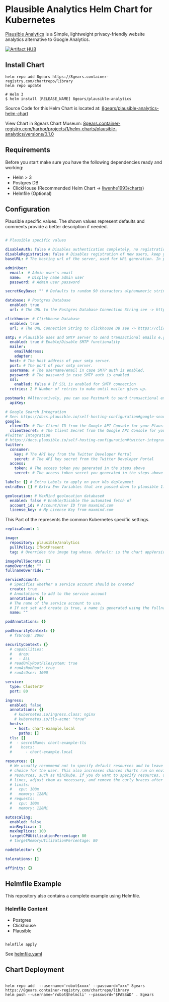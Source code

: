 # Plausible Analytics Helm Chart for Kubernetes
 
[Plausible Analytics][] is a Simple, lightweight privacy-friendly website analytics  alternative to Google Analytics.

[![Artifact HUB](https://img.shields.io/endpoint?url=https://artifacthub.io/badge/repository/open-8gears)](https://artifacthub.io/packages/helm/open-8gears/plausible-analytics)

 

## Install Chart

```shell script
helm repo add 8gears https://8gears.container-registry.com/chartrepo/library
helm repo update

# Helm 3
$ helm install [RELEASE_NAME] 8gears/plausible-analytics
```
 
Source Code for this Helm Chart is located at: [8gears/plausible-analytics-helm-chart](https://github.com/8gears/plausible-analytics-helm-chart)
 

View Chart in 8gears Chart Museum: [8gears.container-registry.com/harbor/projects/1/helm-charts/plausible-analytics/versions/0.1.0](https://8gears.container-registry.com/harbor/projects/1/helm-charts/plausible-analytics/versions/0.1.0)


## Requirements

Before you start make sure you have the following dependencies ready and working: 

- Helm > 3
- Postgres DB
- ClickHouse (Recommended Helm Chart -> [liwenhe1993/charts][])
- Helmfile (Optional)

## Configuration

Plausible specific values.
The shown values represent defaults and comments provide a better description if needed. 

```yaml

# Plausible specific values

disableAuth: false # Disables authentication completely, no registration, login will be shown.
disableRegistration: false # Disables registration of new users, keep your admin credentials handy ;)
baseURL: # The hosting url of the server, used for URL generation. In production systems, this should be your ingress host.

adminUser:
  email:  # Admin user's email
  name:   # Display name admin user
  password: # Admin user password

secretKeyBase: "" # Defaults to random 90 characters alphanumeric string if not set

database: # Postgres Database
  enabled: true
  url: # The URL to the Postgres Database Connection String see -> https://www.postgresql.org/docs/current/libpq-connect.html#LIBPQ-CONNSTRING

clickhouse: # Clickhouse Database
  enabled: true
  url: # The URL Connection String to clickhouse DB see -> https://clickhouse.tech/docs/en/interfaces/http/

smtp: # Plausible uses and SMTP server to send transactional emails e.g. account activation, password reset, weekly reports, etc.
  enabled: true # Enable/Disable SMTP functionality
  mailer:
    emailAddress:
    adapter:
  host: # The host address of your smtp server.
  port: # The port of your smtp server.
  username: # The username/email in case SMTP auth is enabled.
  password: # The password in case SMTP auth is enabled.
  ssl:
    enabled: false # If SSL is enabled for SMTP connection
  retries: 2 # Number of retries to make until mailer gives up.

postmark: #Alternatively, you can use Postmark to send transactional emails. In this case, use the following parameters:
  apiKey:

# Google Search Integration
# See: https://docs.plausible.io/self-hosting-configuration#google-search-integration
google:
  clientID: # The Client ID from the Google API Console for your Plausible Analytics project
  clientSecret: # The Client Secret from the Google API Console for your Plausible Analytics project
#Twitter Integration
# https://docs.plausible.io/self-hosting-configuration#twitter-integration
twitter:
  consumer:
    key: # The API key from the Twitter Developer Portal
    secret: # The API key secret from the Twitter Developer Portal
  access:
    token: # The access token you generated in the steps above
    secret: # The access token secret you generated in the steps above

labels: {} # Extra Labels to apply on your k8s deployment
extraEnv: [] # Extra Env Variables that are passed down to plausible 1:1

geolocation: # MaxMind geolocation database#
  enabled: false # Enable/Disable the automated fetch of
  account_id: # Account/User ID from maxmind.com
  license_key: # My License Key from maxmind.com

```

This Part of the represents the common Kubernetes specific settings. 

```yaml
replicaCount: 1

image:
  repository: plausible/analytics
  pullPolicy: IfNotPresent
  tag: # Overrides the image tag whose. default: is the chart appVersion.

imagePullSecrets: []
nameOverride: ""
fullnameOverride: ""

serviceAccount:
  # Specifies whether a service account should be created
  create: true
  # Annotations to add to the service account
  annotations: {}
  # The name of the service account to use.
  # If not set and create is true, a name is generated using the fullname template
  name: ""

podAnnotations: {}

podSecurityContext: {}
  # fsGroup: 2000

securityContext: {}
  # capabilities:
  #   drop:
  #   - ALL
  # readOnlyRootFilesystem: true
  # runAsNonRoot: true
  # runAsUser: 1000

service:
  type: ClusterIP
  port: 80

ingress:
  enabled: false
  annotations: {}
    # kubernetes.io/ingress.class: nginx
    # kubernetes.io/tls-acme: "true"
  hosts:
    - host: chart-example.local
      paths: []
  tls: []
  #  - secretName: chart-example-tls
  #    hosts:
  #      - chart-example.local

resources: {}
  # We usually recommend not to specify default resources and to leave this as a conscious
  # choice for the user. This also increases chances charts run on environments with little
  # resources, such as Minikube. If you do want to specify resources, uncomment the following
  # lines, adjust them as necessary, and remove the curly braces after 'resources:'.
  # limits:
  #   cpu: 100m
  #   memory: 128Mi
  # requests:
  #   cpu: 100m
  #   memory: 128Mi

autoscaling:
  enabled: false
  minReplicas: 1
  maxReplicas: 100
  targetCPUUtilizationPercentage: 80
  # targetMemoryUtilizationPercentage: 80

nodeSelector: {}

tolerations: []

affinity: {}
```

## Helmfile Example

This repository also contains a complete example using Helmfile.

### Helmfile Content

- Postgres 
- Clickhouse
- Plausible

```shell script

helmfile apply

```

See [helmfile.yaml](https://github.com/8gears/plausible-analytics-helm-chart/blob/main/helmfile.yaml) 



## Chart Deployment


```shell script

helm repo add  --username='robot$xxxx' --password="xxx" 8gears https://8gears.container-registry.com/chartrepo/library 
helm push --username='robot$helmcli' --password="$PASSWD" . 8gears

```



[Plausible Analytics]: https://github.com/plausible/analytics
[liwenhe1993/charts]: https://github.com/liwenhe1993/charts
